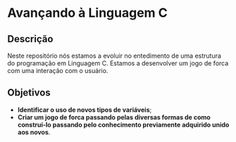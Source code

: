 # Avançando à Linguagem C
## Descrição

Neste repositório nós estamos a evoluir no entedimento de uma estrutura do programação em Linguagem C.
Estamos a desenvolver um jogo de forca com uma interação com o usuário.

## Objetivos

- **Identificar o uso de novos tipos de variáveis**;
- **Criar um jogo de forca passando pelas diversas formas de como construí-lo passando pelo conhecimento previamente adquirido unido aos novos**.

